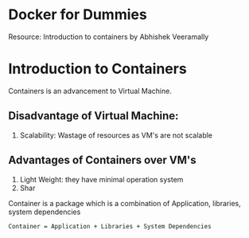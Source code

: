 # Docker for Dummies
Resource: Introduction to containers by Abhishek Veeramally

# Introduction to Containers
Containers is an advancement to Virtual Machine.

## Disadvantage of Virtual Machine:
1. Scalability: Wastage of resources as VM's are not scalable

## Advantages of Containers over VM's
1. Light Weight: they have minimal operation system
2. Shar

Container is a package which is a combination of Application, libraries, system dependencies

`Container = Application + Libraries + System Dependencies`
